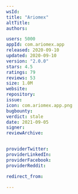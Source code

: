 ```yaml
---
wsId: 
title: "Ariomex"
altTitle: 
authors:

users: 5000
appId: com.ariomex.app
released: 2020-09-10
updated: 2020-09-10
version: "2.0.0"
stars: 4.5
ratings: 79
reviews: 53
size: 1.0M
website: 
repository: 
issue: 
icon: com.ariomex.app.png
bugbounty: 
verdict: stale
date: 2021-09-05
signer: 
reviewArchive:


providerTwitter: 
providerLinkedIn: 
providerFacebook: 
providerReddit: 

redirect_from:

---
```



